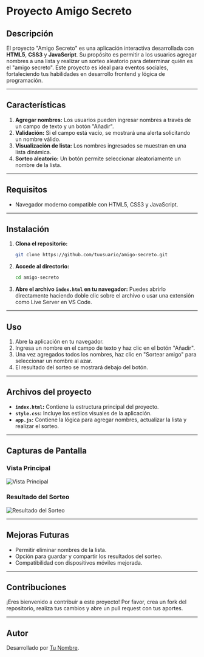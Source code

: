 # Proyecto Amigo Secreto

## Descripción
El proyecto "Amigo Secreto" es una aplicación interactiva desarrollada con **HTML5**, **CSS3** y **JavaScript**. Su propósito es permitir a los usuarios agregar nombres a una lista y realizar un sorteo aleatorio para determinar quién es el "amigo secreto". Este proyecto es ideal para eventos sociales, fortaleciendo tus habilidades en desarrollo frontend y lógica de programación.

---

## Características
1. **Agregar nombres:** Los usuarios pueden ingresar nombres a través de un campo de texto y un botón "Añadir".
2. **Validación:** Si el campo está vacío, se mostrará una alerta solicitando un nombre válido.
3. **Visualización de lista:** Los nombres ingresados se muestran en una lista dinámica.
4. **Sorteo aleatorio:** Un botón permite seleccionar aleatoriamente un nombre de la lista.

---

## Requisitos

- Navegador moderno compatible con HTML5, CSS3 y JavaScript.

---

## Instalación

1. **Clona el repositorio:**
   ```bash
   git clone https://github.com/tuusuario/amigo-secreto.git
   ```
2. **Accede al directorio:**
   ```bash
   cd amigo-secreto
   ```
3. **Abre el archivo `index.html` en tu navegador:**
   Puedes abrirlo directamente haciendo doble clic sobre el archivo o usar una extensión como Live Server en VS Code.

---

## Uso

1. Abre la aplicación en tu navegador.
2. Ingresa un nombre en el campo de texto y haz clic en el botón "Añadir".
3. Una vez agregados todos los nombres, haz clic en "Sortear amigo" para seleccionar un nombre al azar.
4. El resultado del sorteo se mostrará debajo del botón.

---

## Archivos del proyecto

- **`index.html`:** Contiene la estructura principal del proyecto.
- **`style.css`:** Incluye los estilos visuales de la aplicación.
- **`app.js`:** Contiene la lógica para agregar nombres, actualizar la lista y realizar el sorteo.

---

## Capturas de Pantalla

### Vista Principal
![Vista Principal](assets/screenshot-main.png)

### Resultado del Sorteo
![Resultado del Sorteo](assets/screenshot-result.png)

---

## Mejoras Futuras

- Permitir eliminar nombres de la lista.
- Opción para guardar y compartir los resultados del sorteo.
- Compatibilidad con dispositivos móviles mejorada.

---

## Contribuciones

¡Eres bienvenido a contribuir a este proyecto! Por favor, crea un fork del repositorio, realiza tus cambios y abre un pull request con tus aportes.

---

## Autor
Desarrollado por [Tu Nombre](https://github.com/hernandovela).


